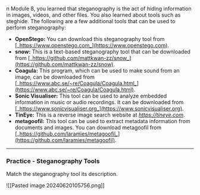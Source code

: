 n Module 8, you learned that steganography is the act of hiding information in images, videos, and other files. You also learned about tools such as steghide. The following are a few additional tools that can be used to perform steganography:

- **OpenStego:** You can download this steganography tool from [_https://www.openstego.com_](https://www.openstego.com).
- **snow:** This is a text-based steganography tool that can be downloaded from [_https://github.com/mattkwan-zz/snow_](https://github.com/mattkwan-zz/snow).
- **Coagula:** This program, which can be used to make sound from an image, can be downloaded from [_https://www.abc.se/~re/Coagula/Coagula.html_](https://www.abc.se/~re/Coagula/Coagula.html).
- **Sonic Visualiser:** This tool can be used to analyze embedded information in music or audio recordings. It can be downloaded from [_https://www.sonicvisualiser.org_](https://www.sonicvisualiser.org).
- **TinEye:** This is a reverse image search website at [_https://tineye.com_](https://tineye.com).
- **metagoofil:** This tool can be used to extract metadata information from documents and images. You can download metagoofil from [_https://github.com/laramies/metagoofil_](https://github.com/laramies/metagoofil).

---

### Practice - Steganography Tools

Match the steganography tool its description.

![[Pasted image 20240620105756.png]]

